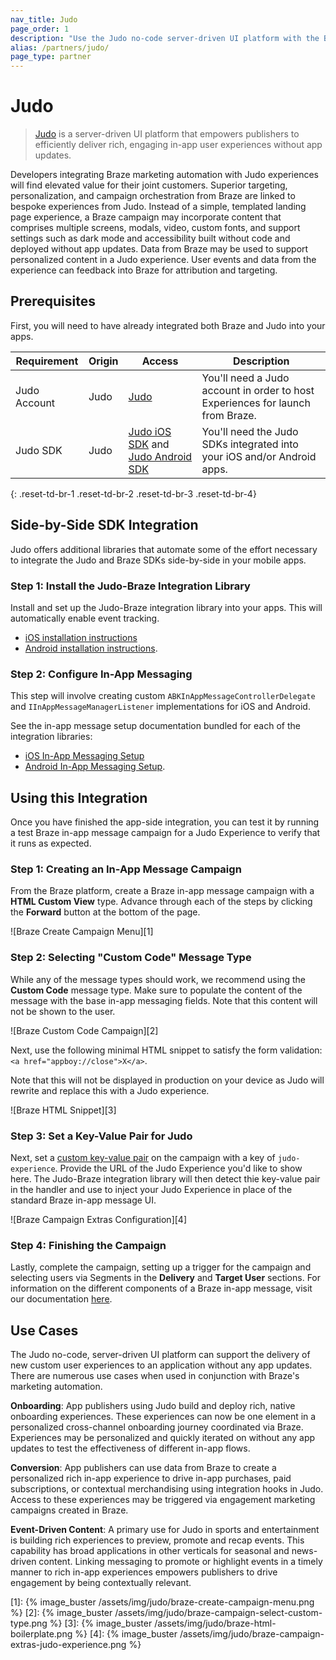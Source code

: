 ```yaml
---
nav_title: Judo
page_order: 1
description: "Use the Judo no-code server-driven UI platform with the Braze marketing automation platform"
alias: /partners/judo/
page_type: partner
---
```


# Judo

> [Judo](https://judo.app) is a server-driven UI platform that empowers publishers to efficiently deliver rich, engaging in-app user experiences without app updates.

Developers integrating Braze marketing automation with Judo experiences will find elevated value for their joint customers. Superior targeting, personalization, and campaign orchestration from Braze are linked to bespoke experiences from Judo. Instead of a simple, templated landing page experience, a Braze campaign may incorporate content that comprises multiple screens, modals, video, custom fonts, and support settings such as dark mode and accessibility built without code and deployed without app updates. Data from Braze may be used to support personalized content in a Judo experience. User events and data from the experience can feedback into Braze for attribution and targeting.

## Prerequisites

First, you will need to have already integrated both Braze and Judo into your apps.

| Requirement | Origin | Access | Description |
|---|---|---|---|
| Judo Account | Judo | [Judo](https://www.judo.app/) | You'll need a Judo account in order to host Experiences for launch from Braze. |
| Judo SDK | Judo | [Judo iOS SDK](https://github.com/judoapp/judo-ios/) and [Judo Android SDK](https://github.com/judoapp/judo-android) | You'll need the Judo SDKs integrated into your iOS and/or Android apps. |
{: .reset-td-br-1 .reset-td-br-2 .reset-td-br-3  .reset-td-br-4}

## Side-by-Side SDK Integration

Judo offers additional libraries that automate some of the effort necessary to integrate the Judo and Braze SDKs side-by-side in your mobile apps. 

### Step 1: Install the Judo-Braze Integration Library

Install and set up the Judo-Braze integration library into your apps. This will automatically enable event tracking.

- [iOS installation
instructions](https://github.com/judoapp/judo-braze-ios/wiki#installation)
- [Android installation
instructions](https://github.com/judoapp/judo-braze-android/wiki#installation).

### Step 2: Configure In-App Messaging

This step will involve creating custom `ABKInAppMessageControllerDelegate` and `IInAppMessageManagerListener` implementations for iOS and Android.

See the in-app message setup documentation bundled for each of the integration libraries:

- [iOS In-App Messaging
Setup](https://github.com/judoapp/judo-braze-ios/wiki#in-app-messaging-setup)
- [Android In-App Messaging
Setup](https://github.com/judoapp/judo-braze-android/wiki#in-app-messaging-setup).

## Using this Integration

Once you have finished the app-side integration, you can test it by running a test Braze in-app message campaign for a Judo Experience to verify that it runs as expected.

### Step 1: Creating an In-App Message Campaign

From the Braze platform, create a Braze in-app message campaign with a __HTML Custom View__ type. Advance through each of the steps by clicking the __Forward__ button at the bottom of the page.

![Braze Create Campaign Menu][1]

### Step 2: Selecting "Custom Code" Message Type

While any of the message types should work, we recommend using the __Custom Code__ message type. Make sure to populate the content of the message with the base in-app messaging fields. Note that this content will not be shown to the user.

![Braze Custom Code Campaign][2]

Next, use the following minimal HTML snippet to satisfy the form validation: `<a href="appboy://close">X</a>`.

Note that this will not be displayed in production on your device as Judo will rewrite and replace this with a Judo experience.

![Braze HTML Snippet][3]

### Step 3: Set a Key-Value Pair for Judo

Next, set a [custom key-value pair]({{site.baseurl}}/user_guide/personalization_and_dynamic_content/key_value_pairs/) on the campaign with a key of `judo-experience`. Provide the URL of the Judo Experience you'd like to show here. The Judo-Braze integration library will then detect thie key-value pair in the handler and use to inject your Judo Experience in place of the standard Braze in-app message UI.

![Braze Campaign Extras Configuration][4]

### Step 4: Finishing the Campaign

Lastly, complete the campaign, setting up a trigger for the campaign and selecting users via Segments in the __Delivery__ and __Target User__ sections. For information on the different components of a Braze in-app message, visit our documentation [here]({{site.baseurl}}/user_guide/message_building_by_channel/in-app_messages/create/).

## Use Cases

The Judo no-code, server-driven UI platform can support the delivery of new custom user experiences to an application without any app updates. There are numerous use cases when used in conjunction with Braze's marketing automation.

**Onboarding**: App publishers using Judo build and deploy rich, native onboarding experiences. These experiences can now be one element in a personalized cross-channel onboarding journey coordinated via Braze. Experiences may be personalized and quickly iterated on without any app updates to test the effectiveness of different in-app flows.

**Conversion**: App publishers can use data from Braze to create a personalized rich in-app experience to drive in-app purchases, paid subscriptions, or contextual merchandising using integration hooks in Judo. Access to these experiences may be triggered via engagement marketing campaigns created in Braze.

**Event-Driven Content**: A primary use for Judo in sports and entertainment is building rich experiences to preview, promote and recap events. This capability has broad applications in other verticals for seasonal and news-driven content. Linking messaging to promote or highlight events in a timely manner to rich in-app experiences empowers publishers to drive engagement by being contextually relevant.

[1]: {% image_buster /assets/img/judo/braze-create-campaign-menu.png %}
[2]: {% image_buster /assets/img/judo/braze-campaign-select-custom-type.png %}
[3]: {% image_buster /assets/img/judo/braze-html-boilerplate.png %}
[4]: {% image_buster /assets/img/judo/braze-campaign-extras-judo-experience.png %}
